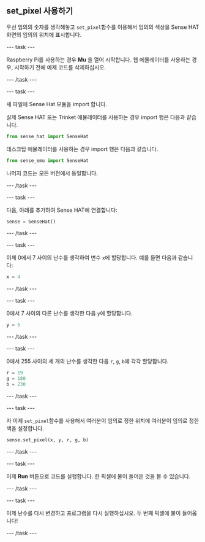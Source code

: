 ## set_pixel 사용하기

우선 임의의 숫자를 생각해놓고 `set_pixel`함수를 이용해서 임의의 색상을 Sense HAT 화면의 임의의 위치에 표시합니다.

--- task ---

Raspberry Pi를 사용하는 경우 **Mu** 을 열어 시작합니다. 웹 에뮬레이터를 사용하는 경우, 시작하기 전에 예제 코드를 삭제하십시오.

--- /task ---

--- task ---

새 파일에 Sense Hat 모듈을 import 합니다.

실제 Sense HAT 또는 Trinket 에뮬레이터를 사용하는 경우 import 행은 다음과 같습니다.

```python
from sense_hat import SenseHat
```

데스크탑 에뮬레이터를 사용하는 경우 import 행은 다음과 같습니다.

```python
from sense_emu import SenseHat
```

나머지 코드는 모든 버전에서 동일합니다.

--- /task ---

--- task ---

다음, 아래를 추가하여 Sense HAT에 연결합니다:

```python
sense = SenseHat()
```

--- /task ---

--- task ---

이제 0에서 7 사이의 난수를 생각하여 변수 `x`에 할당합니다. 예를 들면 다음과 같습니다:

```python
x = 4
```

--- /task ---

--- task ---

0에서 7 사이의 다른 난수를 생각한 다음 `y`에 할당합니다.

```python
y = 5
```

--- /task ---

--- task ---

0에서 255 사이의 세 개의 난수를 생각한 다음 `r`, `g`, `b`에 각각 할당합니다.

```python
r = 19
g = 180
b = 230
```

--- /task ---

--- task ---

자 이제 `set_pixel`함수를 사용해서 여러분이 임의로 정한 위치에 여러분이 임의로 정한 색을 설정합니다.

```python
sense.set_pixel(x, y, r, g, b)
```

--- /task ---

--- task ---

이제 **Run** 버튼으로 코드를 실행합니다. 한 픽셀에 불이 들어온 것을 볼 수 있습니다.

--- /task ---

--- task ---

이제 난수를 다시 변경하고 프로그램을 다시 실행하십시오. 두 번째 픽셀에 불이 들어옵니다!

--- /task ---
